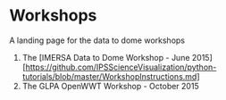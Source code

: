 # Workshops
A landing page for the data to dome workshops

1.  The [IMERSA Data to Dome Workshop - June 2015][https://github.com/IPSScienceVisualization/python-tutorials/blob/master/WorkshopInstructions.md]
2.  The GLPA OpenWWT Workshop - October 2015

